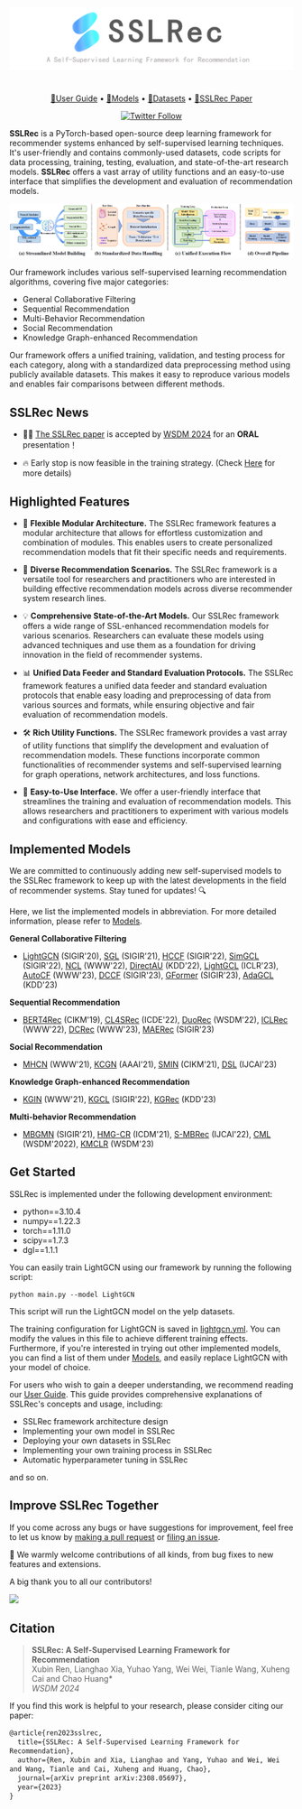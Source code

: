 <p align="center">
<img src="logo.png" alt="SSLRec" />
</p>

#


<p align="center">
  <a href="https://github.com/HKUDS/SSLRec/blob/main/docs/User%20Guide.md">🤗User Guide</a> •
  <a href="https://github.com/HKUDS/SSLRec/blob/main/docs/Models.md">🧪Models</a> •
  <a href="https://github.com/HKUDS/SSLRec/blob/main/docs/Models.md">📜Datasets</a> •
  <a href="https://arxiv.org/abs/2308.05697">📑SSLRec Paper</a>
</p>
<p align="center">
  <a href="https://twitter.com/huang_chao4969" target="_blank">
    <img alt="Twitter Follow" src="https://img.shields.io/twitter/follow/Data Intelligence Lab at HKU" />
  </a>
</p>


**SSLRec** is a PyTorch-based open-source deep learning framework for recommender systems enhanced by self-supervised learning techniques. 
It's user-friendly and contains commonly-used datasets, code scripts for data processing, training, testing, evaluation, and state-of-the-art research models. 
**SSLRec** offers a vast array of utility functions and an easy-to-use interface that simplifies the development and evaluation of recommendation models.

<p align="center">
<img src="framework.png" alt="Framework" />
</p>

Our framework includes various self-supervised learning recommendation algorithms, covering five major categories:

+ General Collaborative Filtering
+ Sequential Recommendation
+ Multi-Behavior Recommendation
+ Social Recommendation
+ Knowledge Graph-enhanced Recommendation

Our framework offers a unified training, validation, and testing process for each category, along with a standardized data preprocessing method using publicly available datasets. This makes it easy to reproduce various models and enables fair comparisons between different methods.

## SSLRec News
+ 🎉🎉  [The SSLRec paper](https://arxiv.org/abs/2308.05697) is accepted by [WSDM 2024](https://www.wsdm-conference.org/2024/) for an **ORAL** presentation！

+ 🔥 Early stop is now feasible in the training strategy. (Check [Here](./update_log/2023-06-28.md) for more details)

## Highlighted Features

+ 🧩 **Flexible Modular Architecture.** The SSLRec framework features a modular architecture that allows for effortless customization and combination of modules. This enables users to create personalized recommendation models that fit their specific needs and requirements.


+ 🌟 **Diverse Recommendation Scenarios.** The SSLRec framework is a versatile tool for researchers and practitioners who are interested in building effective recommendation models across diverse recommender system research lines.


+ 💡 **Comprehensive State-of-the-Art Models.** Our SSLRec framework offers a wide range of SSL-enhanced recommendation models for various scenarios. Researchers can evaluate these models using advanced techniques and use them as a foundation for driving innovation in the field of recommender systems.


+ 📊 **Unified Data Feeder and Standard Evaluation Protocols.** The SSLRec framework features a unified data feeder and standard evaluation protocols that enable easy loading and preprocessing of data from various sources and formats, while ensuring objective and fair evaluation of recommendation models.


+ 🛠️ **Rich Utility Functions.** The SSLRec framework provides a vast array of utility functions that simplify the development and evaluation of recommendation models. These functions incorporate common functionalities of recommender systems and self-supervised learning for graph operations, network architectures, and loss functions.


+ 🤖 **Easy-to-Use Interface.** We offer a user-friendly interface that streamlines the training and evaluation of recommendation models. This allows researchers and practitioners to experiment with various models and configurations with ease and efficiency.

## Implemented Models
We are committed to continuously adding new self-supervised models to the SSLRec framework to keep up with the latest developments in the field of recommender systems. Stay tuned for updates! 🔍

Here, we list the implemented models in abbreviation. For more detailed information, please refer to [Models](./docs/Models.md).

**General Collaborative Filtering**

+ [LightGCN](https://arxiv.org/pdf/2002.02126.pdf) (SIGIR'20), [SGL](https://arxiv.org/pdf/2010.10783.pdf) (SIGIR'21), [HCCF](https://arxiv.org/pdf/2204.12200.pdf) (SIGIR'22), [SimGCL](https://arxiv.org/pdf/2112.08679.pdf) (SIGIR'22), [NCL](https://arxiv.org/pdf/2202.06200.pdf) (WWW'22), [DirectAU](https://dl.acm.org/doi/pdf/10.1145/3534678.3539253) (KDD'22), [LightGCL](https://arxiv.org/pdf/2302.08191.pdf) (ICLR'23), [AutoCF](https://arxiv.org/pdf/2303.07797.pdf) (WWW'23), [DCCF](https://arxiv.org/pdf/2305.02759.pdf) (SIGIR'23), [GFormer](https://arxiv.org/pdf/2306.02330.pdf) (SIGIR'23), [AdaGCL](https://arxiv.org/pdf/2305.10837.pdf) (KDD'23) 

**Sequential Recommendation**

+ [BERT4Rec](https://arxiv.org/pdf/1904.06690.pdf) (CIKM'19), [CL4SRec](https://arxiv.org/pdf/2010.14395.pdf) (ICDE'22), [DuoRec](https://arxiv.org/pdf/2110.05730.pdf) (WSDM'22), [ICLRec](https://arxiv.org/pdf/2202.02519.pdf) (WWW'22), [DCRec](https://arxiv.org/pdf/2303.11780.pdf) (WWW'23), [MAERec](https://arxiv.org/pdf/2305.04619.pdf) (SIGIR'23)

**Social Recommendation**

+ [MHCN](https://arxiv.org/pdf/2101.06448.pdf) (WWW'21), [KCGN](https://par.nsf.gov/servlets/purl/10220297) (AAAI'21), [SMIN](https://arxiv.org/pdf/2110.03958.pdf) (CIKM'21), [DSL](https://arxiv.org/abs/2305.12685) (IJCAI'23)

**Knowledge Graph-enhanced Recommendation**
+ [KGIN](https://dl.acm.org/doi/pdf/10.1145/3442381.3450133) (WWW'21), [KGCL](https://arxiv.org/pdf/2205.00976.pdf) (SIGIR'22), [KGRec](https://arxiv.org/pdf/2307.02759.pdf) (KDD'23)

**Multi-behavior Recommendation**
+ [MBGMN](https://arxiv.org/pdf/2110.03969.pdf) (SIGIR'21), [HMG-CR](https://arxiv.org/pdf/2109.02859.pdf) (ICDM'21), [S-MBRec](http://www.shichuan.org/doc/134.pdf) (IJCAI'22), [CML](https://arxiv.org/pdf/2202.08523.pdf) (WSDM'2022), [KMCLR](https://arxiv.org/pdf/2301.05403.pdf) (WSDM'23)

## Get Started

SSLRec is implemented under the following development environment:

+ python==3.10.4
+ numpy==1.22.3
+ torch==1.11.0
+ scipy==1.7.3
+ dgl==1.1.1

You can easily train LightGCN using our framework by running the following script:
```
python main.py --model LightGCN
```
This script will run the LightGCN model on the yelp datasets. 

The training configuration for LightGCN is saved in [lightgcn.yml](https://github.com/HKUDS/SSLRec/blob/main/config/modelconf/lightgcn.yml). You can modify the values in this file to achieve different training effects. Furthermore, if you're interested in trying out other implemented models, you can find a list of them under [Models](./docs/Models.md), and easily replace LightGCN with your model of choice.

For users who wish to gain a deeper understanding, we recommend reading our [User Guide](https://github.com/HKUDS/SSLRec/blob/main/docs/User%20Guide.md). This guide provides comprehensive explanations of SSLRec's concepts and usage, including:
+ SSLRec framework architecture design
+ Implementing your own model in SSLRec
+ Deploying your own datasets in SSLRec
+ Implementing your own training process in SSLRec
+ Automatic hyperparameter tuning in SSLRec

and so on.

## Improve SSLRec Together
If you come across any bugs or have suggestions for improvement, feel free to let us know by [making a pull request](https://github.com/HKUDS/SSLRec/pulls) or [filing an issue](https://github.com/HKUDS/SSLRec/issues). 

🤗 We warmly welcome contributions of all kinds, from bug fixes to new features and extensions.

A big thank you to all our contributors!

<a href="https://github.com/HKUDS/SSLRec/graphs/contributors">
  <img src="https://contrib.rocks/image?repo=HKUDS/SSLRec" />
</a>

## Citation
 >**SSLRec: A Self-Supervised Learning Framework for Recommendation**  
 > Xubin Ren, Lianghao Xia, Yuhao Yang, Wei Wei, Tianle Wang, Xuheng Cai and Chao Huang*\
 >*WSDM 2024*

If you find this work is helpful to your research, please consider citing our paper:
```
@article{ren2023sslrec,
  title={SSLRec: A Self-Supervised Learning Framework for Recommendation},
  author={Ren, Xubin and Xia, Lianghao and Yang, Yuhao and Wei, Wei and Wang, Tianle and Cai, Xuheng and Huang, Chao},
  journal={arXiv preprint arXiv:2308.05697},
  year={2023}
}
```
